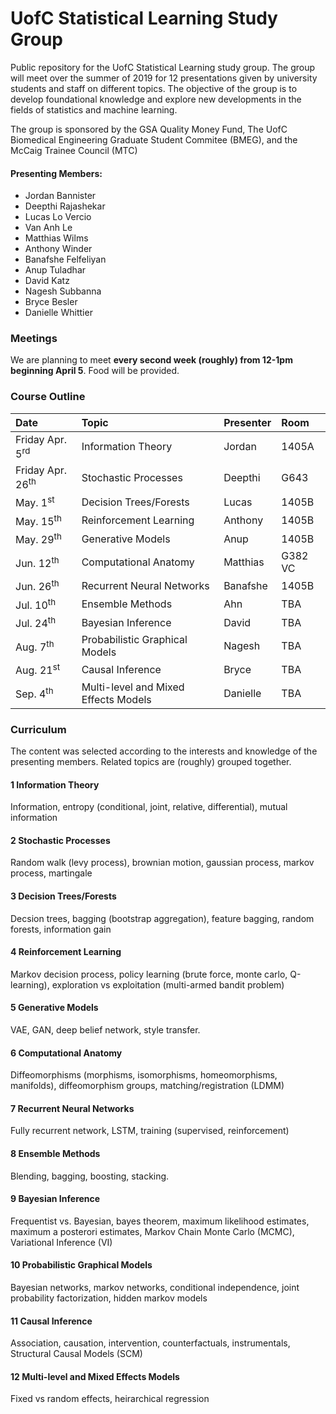 # UofC Statistical Learning Study Group
Public repository for the UofC Statistical Learning study group. The group will meet over the summer of 2019 for 12 presentations given by university students and staff on different topics. The objective of the group is to develop foundational knowledge and explore new developments in the fields of statistics and machine learning. 

The group is sponsored by the GSA Quality Money Fund, The UofC Biomedical Engineering Graduate Student Commitee (BMEG), and the McCaig Trainee Council (MTC)

#### Presenting Members:
- Jordan Bannister
- Deepthi Rajashekar
- Lucas Lo Vercio
- Van Anh Le
- Matthias Wilms
- Anthony Winder
- Banafshe Felfeliyan
- Anup Tuladhar
- David Katz
- Nagesh Subbanna
- Bryce Besler
- Danielle Whittier


### Meetings
We are planning to meet **every second week (roughly) from 12-1pm beginning April 5**. Food will be provided. 

### Course Outline

| Date                     | Topic                                          | Presenter    |Room  |
|:------------------------ |:---------------------------------------------- |:---------    |:-----|
| Friday Apr. 5<sup>rd</sup>      | Information Theory                      | Jordan       |1405A |
| Friday Apr. 26<sup>th</sup>     | Stochastic Processes                    | Deepthi      |G643  |
| May. 1<sup>st</sup>      | Decision Trees/Forests                         | Lucas        |1405B |
| May. 15<sup>th</sup>     | Reinforcement Learning                         | Anthony      |1405B |
| May. 29<sup>th</sup>     | Generative Models                              | Anup         |1405B |
| Jun. 12<sup>th</sup>     | Computational Anatomy                          | Matthias     |G382 VC |
| Jun. 26<sup>th</sup>     | Recurrent Neural Networks                      | Banafshe     |1405B |
| Jul. 10<sup>th</sup>     | Ensemble Methods                               | Ahn          | TBA |
| Jul. 24<sup>th</sup>     | Bayesian Inference                             | David        | TBA |
| Aug. 7<sup>th</sup>      | Probabilistic Graphical Models                 | Nagesh       | TBA |
| Aug. 21<sup>st</sup>     | Causal Inference                               | Bryce        | TBA |
| Sep. 4<sup>th</sup>      | Multi-level and Mixed Effects Models           | Danielle     | TBA |

### Curriculum
The content was selected according to the interests and knowledge of the presenting members. Related topics are (roughly) grouped together.

#### 1 Information Theory 
Information, entropy (conditional, joint, relative, differential), mutual information

#### 2 Stochastic Processes
Random walk (levy process), brownian motion, gaussian process, markov process, martingale

#### 3 Decision Trees/Forests 
Decsion trees, bagging (bootstrap aggregation), feature bagging, random forests, information gain

#### 4 Reinforcement Learning 
Markov decision process, policy learning (brute force, monte carlo, Q-learning), exploration vs exploitation (multi-armed bandit problem)

#### 5 Generative Models 
VAE, GAN, deep belief network, style transfer.

#### 6 Computational Anatomy 
Diffeomorphisms (morphisms, isomorphisms, homeomorphisms, manifolds), diffeomorphism groups, matching/registration (LDMM)

#### 7 Recurrent Neural Networks 
Fully recurrent network, LSTM, training (supervised, reinforcement)

#### 8 Ensemble Methods
Blending, bagging, boosting, stacking.

#### 9 Bayesian Inference 
Frequentist vs. Bayesian, bayes theorem, maximum likelihood estimates, maximum a posterori estimates, Markov Chain Monte Carlo (MCMC), Variational Inference (VI)

#### 10 Probabilistic Graphical Models
Bayesian networks, markov networks, conditional independence, joint probability factorization, hidden markov models

#### 11 Causal Inference
Association, causation, intervention, counterfactuals, instrumentals, Structural Causal Models (SCM)

#### 12 Multi-level and Mixed Effects Models 
Fixed vs random effects, heirarchical regression

